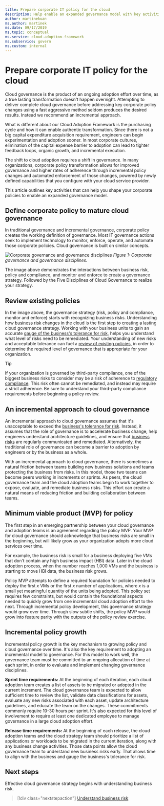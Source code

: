 ```yaml
---
title: Prepare corporate IT policy for the cloud
description: Help enable an expanded governance model with key activities like incremental corporate policy changes and automated enforcement.
author: martinekuan
ms.author: martinek
ms.date: 09/17/2019
ms.topic: conceptual
ms.service: cloud-adoption-framework
ms.subservice: govern
ms.custom: internal
---
```


# Prepare corporate IT policy for the cloud

Cloud governance is the product of an ongoing adoption effort over time, as a true lasting transformation doesn't happen overnight. Attempting to deliver complete cloud governance before addressing key corporate policy changes using a fast aggressive method seldom produces the desired results. Instead we recommend an incremental approach.

What is different about our Cloud Adoption Framework is the purchasing cycle and how it can enable authentic transformation. Since there is not a big capital expenditure acquisition requirement, engineers can begin experimentation and adoption sooner. In most corporate cultures, elimination of the capital expense barrier to adoption can lead to tighter feedback loops, organic growth, and incremental execution.

The shift to cloud adoption requires a shift in governance. In many organizations, corporate policy transformation allows for improved governance and higher rates of adherence through incremental policy changes and automated enforcement of those changes, powered by newly defined capabilities that you configure with your cloud service provider.

This article outlines key activities that can help you shape your corporate policies to enable an expanded governance model.

## Define corporate policy to mature cloud governance

In traditional governance and incremental governance, corporate policy creates the working definition of governance. Most IT governance actions seek to implement technology to monitor, enforce, operate, and automate those corporate policies. Cloud governance is built on similar concepts.

![Corporate governance and governance disciplines](../../_images/operational-transformation-govern-large.png)
*Figure 1: Corporate governance and governance disciplines.*

The image above demonstrates the interactions between business risk, policy and compliance, and monitor and enforce to create a governance strategy. Followed by the Five Disciplines of Cloud Governance to realize your strategy.

## Review existing policies

In the image above, the governance strategy (risk, policy and compliance, monitor and enforce) starts with recognizing business risks. Understanding how [business risk](./business-risk.md) changes in the cloud is the first step to creating a lasting cloud governance strategy. Working with your business units to gain an accurate [gauge of the business's tolerance for risk](./risk-tolerance.md), helps you understand what level of risks need to be remediated. Your understanding of new risks and acceptable tolerance can fuel a [review of existing policies](./cloud-policy-review.md), in order to determine the required level of governance that is appropriate for your organization.

> [!TIP]
> If your organization is governed by third-party compliance, one of the biggest business risks to consider may be a risk of adherence to [regulatory compliance](./regulatory-compliance.md). This risk often cannot be remediated, and instead may require a strict adherence. Be sure to understand your third-party compliance requirements before beginning a policy review.

## An incremental approach to cloud governance

An incremental approach to cloud governance assumes that it's unacceptable to exceed the [business's tolerance for risk](./risk-tolerance.md). Instead, it assumes that the role of governance is to accelerate business change, help engineers understand architecture guidelines, and ensure that [business risks](./business-risk.md) are regularly communicated and remediated. Alternatively, the traditional role of governance can become a barrier to adoption by engineers or by the business as a whole.

With an incremental approach to cloud governance, there is sometimes a natural friction between teams building new business solutions and teams protecting the business from risks. In this model, those two teams can become peers working in increments or sprints. As peers, the cloud governance team and the cloud adoption teams begin to work together to expose, evaluate, and remediate business risks. This effort can create a natural means of reducing friction and building collaboration between teams.

## Minimum viable product (MVP) for policy

The first step in an emerging partnership between your cloud governance and adoption teams is an agreement regarding the policy MVP. Your MVP for cloud governance should acknowledge that business risks are small in the beginning, but will likely grow as your organization adopts more cloud services over time.

For example, the business risk is small for a business deploying five VMs that don't contain any high business impact (HBI) data. Later in the cloud adoption process, when the number reaches 1,000 VMs and the business is starting to move HBI data, the business risk grows.

Policy MVP attempts to define a required foundation for policies needed to deploy the first *x* VMs or the first *x* number of applications, where *x* is a small yet meaningful quantity of the units being adopted. This policy set requires few constraints, but would contain the foundational aspects needed to quickly grow from one incremental cloud adoption effort to the next. Through incremental policy development, this governance strategy would grow over time. Through slow subtle shifts, the policy MVP would grow into feature parity with the outputs of the policy review exercise.

## Incremental policy growth

Incremental policy growth is the key mechanism to growing policy and cloud governance over time. It's also the key requirement to adopting an incremental model to governance. For this model to work well, the governance team must be committed to an ongoing allocation of time at each sprint, in order to evaluate and implement changing governance disciplines.

**Sprint time requirements:** At the beginning of each iteration, each cloud adoption team creates a list of assets to be migrated or adopted in the current increment. The cloud governance team is expected to allow sufficient time to review the list, validate data classifications for assets, evaluate any new risks associated with each asset, update architecture guidelines, and educate the team on the changes. These commitments commonly require 10-30 hours per sprint. It's also expected for this level of involvement to require at least one dedicated employee to manage governance in a large cloud adoption effort.

**Release time requirements:** At the beginning of each release, the cloud adoption teams and the cloud strategy team should prioritize a list of applications or workloads to be migrated in the current iteration, along with any business change activities. Those data points allow the cloud governance team to understand new business risks early. That allows time to align with the business and gauge the business's tolerance for risk.

## Next steps

Effective cloud governance strategy begins with understanding business risk.

> [!div class="nextstepaction"]
> [Understand business risk](./business-risk.md)
